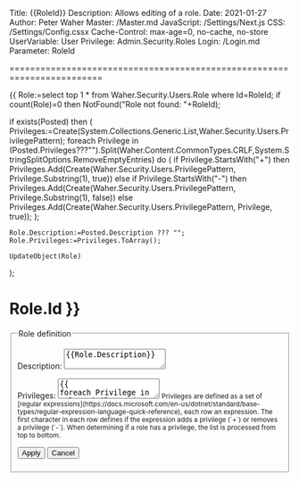 ﻿Title: {{RoleId}}
Description: Allows editing of a role.
Date: 2021-01-27
Author: Peter Waher
Master: /Master.md
JavaScript: /Settings/Next.js
CSS: /Settings/Config.cssx
Cache-Control: max-age=0, no-cache, no-store
UserVariable: User
Privilege: Admin.Security.Roles
Login: /Login.md
Parameter: RoleId

========================================================================

{{
Role:=select top 1 * from Waher.Security.Users.Role where Id=RoleId;
if count(Role)=0 then NotFound("Role not found: "+RoleId);

if exists(Posted) then
(
	Privileges:=Create(System.Collections.Generic.List,Waher.Security.Users.PrivilegePattern);
	foreach Privilege in (Posted.Privileges???"").Split(Waher.Content.CommonTypes.CRLF,System.StringSplitOptions.RemoveEmptyEntries) do
	(
		if Privilege.StartsWith("+") then
			Privileges.Add(Create(Waher.Security.Users.PrivilegePattern, Privilege.Substring(1), true))
		else if Privilege.StartsWith("-") then
			Privileges.Add(Create(Waher.Security.Users.PrivilegePattern, Privilege.Substring(1), false))
		else
			Privileges.Add(Create(Waher.Security.Users.PrivilegePattern, Privilege, true));
	);

	Role.Description:=Posted.Description ??? "";
	Role.Privileges:=Privileges.ToArray();
	
	UpdateObject(Role)
);

Role.Id
}}
===================

<form action="Role.md" method="post" enctype="multipart/form-data">
<fieldset>
<legend>Role definition</legend>

<p>
<label for="Description">Description:</label>  
<textarea id="Description" name="Description">{{Role.Description}}</textarea>
</p>

<p>
<label for="Privileges">Privileges:</label>  
<textarea id="Privileges" name="Privileges">{{
foreach Privilege in Role.Privileges do
(
	if Privilege.Include then ]]+[[ else ]]-[[;
	]]((Privilege.Expression))
[[
)}}</textarea>
<small>Privileges are defined as a set of [regular expressions](https://docs.microsoft.com/en-us/dotnet/standard/base-types/regular-expression-language-quick-reference), 
each row an expression. The first character in each row defines if the expression adds a privilege (`+`) or removes a privilege (`-`). When determining if a role has a
privilege, the list is processed from top to bottom.</small>
</p>

<button type="submit" class="posButton">Apply</button>
<button type="button" class="negButton" onclick="Ok()">Cancel</button>

</fieldset>
</form>
